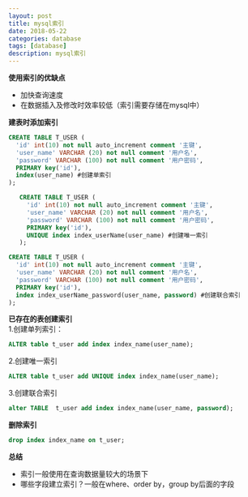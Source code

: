 ```yaml
---
layout: post
title: mysql索引
date: 2018-05-22
categories: database
tags: [database]
description: mysql索引
---
```


**使用索引的优缺点**
- 加快查询速度
- 在数据插入及修改时效率较低（索引需要存储在mysql中）

**建表时添加索引**
```sql
CREATE TABLE T_USER (
  'id' int(10) not null auto_increment comment '主键',
  'user_name' VARCHAR (20) not null comment '用户名',
  'password' VARCHAR (100) not null comment '用户密码',
  PRIMARY key('id'),
  index(user_name) #创建单索引
);
```
```sql
   CREATE TABLE T_USER (
     'id' int(10) not null auto_increment comment '主键',
     'user_name' VARCHAR (20) not null comment '用户名',
     'password' VARCHAR (100) not null comment '用户密码',
     PRIMARY key('id'),
     UNIQUE index index_userName(user_name) #创建唯一索引
   );
   ```
   ```sql
   CREATE TABLE T_USER (
     'id' int(10) not null auto_increment comment '主键',
     'user_name' VARCHAR (20) not null comment '用户名',
     'password' VARCHAR (100) not null comment '用户密码',
     PRIMARY key('id'),
     index index_userName_password(user_name, password) #创建联合索引
   );
   ```

**已存在的表创建索引**<br/>
1.创建单列索引：
```sql
ALTER table t_user add index index_name(user_name); 
```
2.创建唯一索引
```sql
ALTER table t_user add UNIQUE index index_name(user_name);
```
3.创建联合索引
```sql
alter TABLE  t_user add index index_name(user_name, password);
```

**删除索引**
```sql
drop index index_name on t_user;
```

**总结**
- 索引一般使用在查询数据量较大的场景下
- 哪些字段建立索引？一般在where、order by，group by后面的字段

